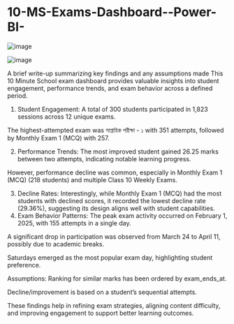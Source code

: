 # 10-MS-Exams-Dashboard--Power-BI-

![image](https://github.com/user-attachments/assets/f713897c-0643-4c97-9038-0cb2ac7cfec7)

![image](https://github.com/user-attachments/assets/4a921313-1fd1-44e2-ad15-ebf84b180d45)

A brief write-up summarizing key findings and any assumptions made
This 10 Minute School exam dashboard provides valuable insights into student engagement, performance trends, and exam behavior across a defined period.
1. Student Engagement:
A total of 300 students participated in 1,823 sessions across 12 unique exams.


The highest-attempted exam was সাপ্তাহিক পরীক্ষা - ১ with 351 attempts, followed by Monthly Exam 1 (MCQ) with 257.


2. Performance Trends:
The most improved student gained 26.25 marks between two attempts, indicating notable learning progress.


However, performance decline was common, especially in Monthly Exam 1 (MCQ) (218 students) and multiple Class 10 Weekly Exams.



3. Decline Rates:
Interestingly, while Monthly Exam 1 (MCQ) had the most students with declined scores, it recorded the lowest decline rate (29.36%), suggesting its design aligns well with student capabilities.
4. Exam Behavior Patterns:
The peak exam activity occurred on February 1, 2025, with 155 attempts in a single day.


A significant drop in participation was observed from March 24 to April 11, possibly due to academic breaks.


Saturdays emerged as the most popular exam day, highlighting student preference.




Assumptions:
Ranking for similar marks has been ordered by exam_ends_at.


Decline/improvement is based on a student’s sequential attempts.


These findings help in refining exam strategies, aligning content difficulty, and improving engagement to support better learning outcomes.
